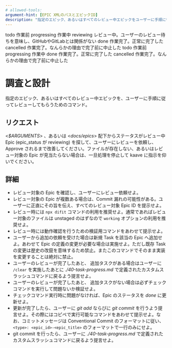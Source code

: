 ```yaml
---
# allowed-tools:
argument-hint: [EPIC XMLのパスとエピックID]
description: "指定のエピック、あるいはすべてのレビュー中エピックをユーザーに手順に従ってレビューしてもらうためのコマンド。"
---
```


<defines>
  <epic_statuses>
    <item>
      <value>todo</value>
      <description>作業前</description>
    </item>
    <item>
      <value>progressing</value>
      <description>作業中</description>
    </item>
    <item>
      <value>reviewing</value>
      <description>レビュー中。ユーザーのレビュー待ちを意味し、GitHubやGitLabとは関係がない</description>
    </item>
    <item>
      <value>done</value>
      <description>作業完了。正常に完了した</description>
    </item>
    <item>
      <value>cancelled</value>
      <description>作業完了。なんらかの理由で完了前に中止した</description>
    </item>
  </epic_statuses>
  <task_statuses>
    <item>
      <value>todo</value>
      <description>作業前</description>
    </item>
    <item>
      <value>progressing</value>
      <description>作業中</description>
    </item>
    <item>
      <value>done</value>
      <description>作業完了。正常に完了した</description>
    </item>
    <item>
      <value>cancelled</value>
      <description>作業完了。なんらかの理由で完了前に中止した</description>
    </item>
  </task_statuses>
</defines>

# 調査と設計

指定のエピック、あるいはすべてのレビュー中エピックを、ユーザーに手順に従ってレビューしてもらうためのコマンド。

## リクエスト

<_$ARGUMENTS_> 、あるいは <_docs/epics_> 配下からステータスがレビュー中 Epic (epic_status が reviewing) を探して、ユーザーにレビューを依頼し、 Approve されるまで改善してください。ファイルが存在しない、あるいはレビュー対象の Epic が見当たらない場合は、一旦処理を停止して kaave に指示を仰いでください。

## 詳細

- レビュー対象の Epic を確認し、ユーザーにレビュー依頼せよ。
- レビュー対象の Epic が複数ある場合は、Commit 漏れの可能性がある。ユーザーに正直にその旨を伝え、すべてのレビュー対象 Epic ID を提示せよ。
- レビュー時には `npx difit` コマンドの利用を推奨せよ。通常であればレビュー対象のファイルは unstaged のはずなので `working` オプションの利用を推奨せよ。
- レビュー時には動作確認を行うための検証用コマンドをあわせて提示せよ。
- ユーザーから追加の依頼を受けた場合は新規 Task を該当の Epic へ追加せよ。あわせて Epic の定義の変更が必要な場合は実施せよ。ただし既存 Task の変更は歴史の改竄を意味するため禁止。またこのコマンドでそのまま実装を変更することは絶対に禁止。
- ユーザーのレビューが完了したあと、 追加タスクがある場合はユーザーに `/clear` を実施したあとに _./40-task-progress.md_ で定義されたカスタムスラッシュコマンドに戻るよう提言せよ。
- ユーザーのレビューが完了したあと、 追加タスクがない場合は必ずチェックコマンドを実行して問題ないか検証せよ。
- チェックコマンド実行時に問題がなければ、Epic のステータスを _done_ に更新せよ。
- 更新が完了したら、ユーザーに _git add_ ならびに _git commit_ を行うよう提言せよ。その際にはコピペで実行可能なコマンドをあわせて提示せよ。なお、コミットメッセージは Conventional Commit のフォーマットに従い、 `<type>: <epic_id>-<epic_title>` のフォーマットで一行のみにせよ。
- git commit を行ったら、ユーザーに _./40-task-progress.md_ で定義されたカスタムスラッシュコマンドに戻るよう提言せよ。
